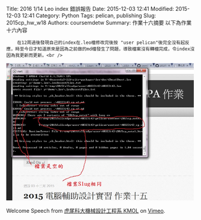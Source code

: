 Title: 2016 1/14 Leo index 錯誤報告
Date: 2015-12-03 12:41
Modified: 2015-12-03 12:41
Category: Python
Tags: pelican, publishing
Slug: 2015cp_hw_w18
Authors: coursemdetw
Summary: 作業十六摘要
以下為作業十六內容

        在12周過後發現自己的index在.leo檔修改完後按 "user pelican"後完全沒有起反應，時至今日才知道原來是因為之前做的md檔發生了問題，導致檔案沒有轉檔完成，令index沒因為我更新而更新。<br />
          
<img src="content/leo index-2.jpg" width="500" alt="手動計算"></img>

Welcome Speech</a> from <a href="https://vimeo.com/user24079973">虎尾科大機械設計工程系 KMOL</a> on <a href="https://vimeo.com">Vimeo</a>.</p>
